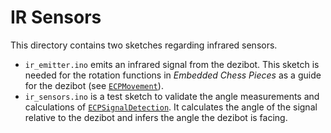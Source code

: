 # IR Sensors

This directory contains two sketches regarding infrared sensors.

- `ir_emitter.ino` emits an infrared signal from the dezibot. This sketch is needed for the rotation functions in *Embedded Chess Pieces* as a guide for the dezibot (see [`ECPMovement`](../../src/ECPMovement/ECPMovement.h)).
- `ir_sensors.ino` is a test sketch to validate the angle measurements and calculations of [`ECPSignalDetection`](../../src/ECPSignalDetection/ECPSignalDetection.h). It calculates the angle of the signal relative to the dezibot and infers the angle the dezibot is facing.